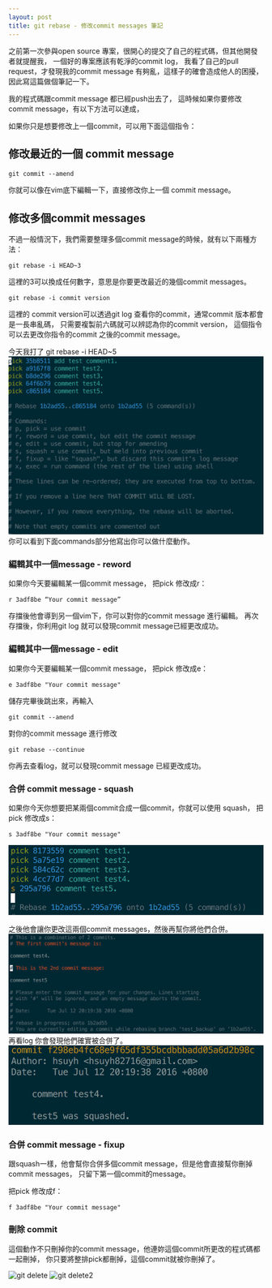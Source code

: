 ```yaml
---
layout: post
title: git rebase - 修改commit messages 筆記
---
```


之前第一次參與open source 專案，很開心的提交了自己的程式碼，但其他開發者就提醒我，
一個好的專案應該有乾淨的commit log，
我看了自己的pull request，才發現我的commit message 有夠亂，這樣子的確會造成他人的困擾，因此寫這篇做個筆記一下。

我的程式碼跟commit message 都已經push出去了，
這時候如果你要修改commit message，有以下方法可以達成，


如果你只是想要修改上一個commit，可以用下面這個指令：

## 修改最近的一個 commit message

```
git commit --amend
```
你就可以像在vim底下編輯一下，直接修改你上一個 commit message。


## 修改多個commit messages

不過一般情況下，我們需要整理多個commit message的時候，就有以下兩種方法：


```
git rebase -i HEAD~3
```
這裡的3可以換成任何數字，意思是你要更改最近的幾個commit messages。


```
git rebase -i commit version
```
這裡的 commit version可以透過git log 查看你的commit，通常commit 版本都會是一長串亂碼，
只需要複製前六碼就可以辨認為你的commit version，
這個指令可以去更改你指令的commit 之後的commit message。

今天我打了 git rebase -i HEAD~5
![git](/images/rebase1.png)
你可以看到下面commands部分他寫出你可以做什麼動作。


### 編輯其中一個message - reword
如果你今天要編輯某一個commit message，
把pick 修改成r：

```
r 3adf8be “Your commit message”
```
存擋後他會導到另一個vim下，你可以對你的commit message 進行編輯。
再次存擋後，你利用git log 就可以發現commit message已經更改成功。


### 編輯其中一個message - edit

如果你今天要編輯某一個commit message，
把pick 修改成e：

```
e 3adf8be "Your commit message"
```

儲存完畢後跳出來，再輸入

```
git commit --amend
```

對你的commit message 進行修改

```
git rebase --continue
```

你再去查看log，就可以發現commit message 已經更改成功。


### 合併 commit message - squash

如果你今天你想要把某兩個commit合成一個commit，你就可以使用 squash，
把pick 修改成s：

```
s 3adf8be "Your commit message"
```
![git squash](/images/rebase2.png)

之後他會讓你更改這兩個commit messages，然後再幫你將他們合併。
![git squash](/images/squash1.png)
再看log 你會發現他們確實被合併了。
![git squash2](/images/squash2.png)


### 合併 commit message - fixup

跟squash一樣，他會幫你合併多個commit message，但是他會直接幫你刪掉commit messages，
只留下第一個commit的message。

把pick 修改成f：

```
f 3adf8be "Your commit message"
```

### 刪除 commit

這個動作不只刪掉你的commit message，他連妳這個commit所更改的程式碼都一起刪掉，
你只要將整排pick都刪掉，這個commit就被你刪掉了。

![git delete](/images/delete1.png)
![git delete2](/images/delete2.png)
